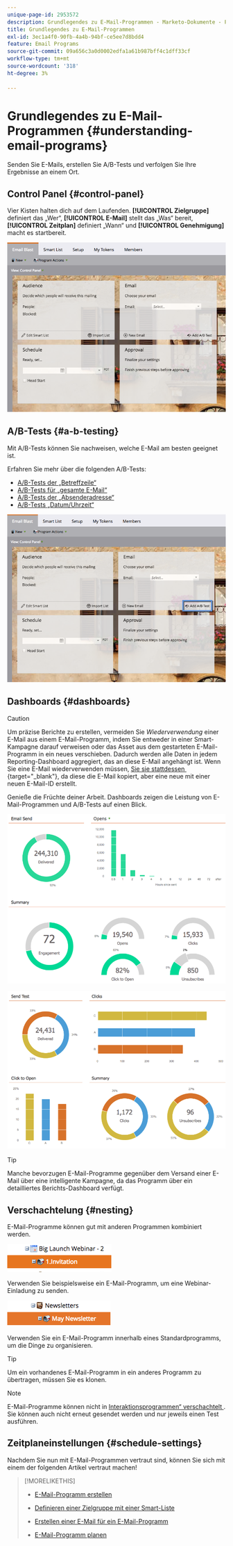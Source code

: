 ```yaml
---
unique-page-id: 2953572
description: Grundlegendes zu E-Mail-Programmen - Marketo-Dokumente - Produktdokumentation
title: Grundlegendes zu E-Mail-Programmen
exl-id: 3ec1a4f0-90fb-4a4b-94bf-ce5ee7d8bdd4
feature: Email Programs
source-git-commit: 09a656c3a0d0002edfa1a61b987bff4c1dff33cf
workflow-type: tm+mt
source-wordcount: '318'
ht-degree: 3%

---
```


# Grundlegendes zu E-Mail-Programmen {#understanding-email-programs}

Senden Sie E-Mails, erstellen Sie A/B-Tests und verfolgen Sie Ihre Ergebnisse an einem Ort.

## Control Panel {#control-panel}

Vier Kisten halten dich auf dem Laufenden. **[!UICONTROL Zielgruppe]** definiert das „Wer“, **[!UICONTROL E-Mail]** stellt das „Was“ bereit, **[!UICONTROL Zeitplan]** definiert „Wann“ und **[!UICONTROL Genehmigung]** macht es startbereit.

![](assets/emailprogram.png)

## A/B-Tests {#a-b-testing}

Mit A/B-Tests können Sie nachweisen, welche E-Mail am besten geeignet ist.

Erfahren Sie mehr über die folgenden A/B-Tests:

* [A/B-Tests der „Betreffzeile“](/help/marketo/product-docs/email-marketing/email-programs/email-program-actions/email-test-a-b-test/use-subject-line-a-b-testing.md)
* [A/B-Tests für „gesamte E-Mail“](/help/marketo/product-docs/email-marketing/email-programs/email-program-actions/email-test-a-b-test/use-whole-email-a-b-testing.md)
* [A/B-Tests der „Absenderadresse“](/help/marketo/product-docs/email-marketing/email-programs/email-program-actions/email-test-a-b-test/use-from-address-a-b-testing.md)
* [A/B-Tests „Datum/Uhrzeit“](/help/marketo/product-docs/email-marketing/email-programs/email-program-actions/email-test-a-b-test/use-date-time-a-b-testing.md)

![](assets/abtesthighlight.png)

## Dashboards {#dashboards}

>[!CAUTION]
>
>Um präzise Berichte zu erstellen, vermeiden Sie _Wiederverwendung_ einer E-Mail aus einem E-Mail-Programm, indem Sie entweder in einer Smart-Kampagne darauf verweisen oder das Asset aus dem gestarteten E-Mail-Programm in ein neues verschieben. Dadurch werden alle Daten in jedem Reporting-Dashboard aggregiert, das an diese E-Mail angehängt ist. Wenn Sie eine E-Mail wiederverwenden müssen, [&#x200B; Sie sie stattdessen &#x200B;](/help/marketo/product-docs/core-marketo-concepts/programs/working-with-programs/clone-an-asset-in-a-program.md){target="_blank"}, da diese die E-Mail kopiert, aber eine neue mit einer neuen E-Mail-ID erstellt.

Genieße die Früchte deiner Arbeit. Dashboards zeigen die Leistung von E-Mail-Programmen und A/B-Tests auf einen Blick.

![](assets/image2015-4-27-11-3a38-3a41.png)

![](assets/image2015-4-27-11-3a38-3a27.png)

>[!TIP]
>
>Manche bevorzugen E-Mail-Programme gegenüber dem Versand einer E-Mail über eine intelligente Kampagne, da das Programm über ein detailliertes Berichts-Dashboard verfügt.

## Verschachtelung {#nesting}

E-Mail-Programme können gut mit anderen Programmen kombiniert werden.

![](assets/image2015-4-27-11-3a49-3a22.png)

Verwenden Sie beispielsweise ein E-Mail-Programm, um eine Webinar-Einladung zu senden.

![](assets/image2015-4-27-12-3a20-3a40.png)

Verwenden Sie ein E-Mail-Programm innerhalb eines Standardprogramms, um die Dinge zu organisieren.

>[!TIP]
>
>Um ein vorhandenes E-Mail-Programm in ein anderes Programm zu übertragen, müssen Sie es klonen.

>[!NOTE]
>
>E-Mail-Programme können nicht in [Interaktionsprogrammen“ verschachtelt &#x200B;](/help/marketo/getting-started/quick-wins/drip-drip-nurture.md). Sie können auch nicht erneut gesendet werden und nur jeweils einen Test ausführen.

## Zeitplaneinstellungen {#schedule-settings}

Nachdem Sie nun mit E-Mail-Programmen vertraut sind, können Sie sich mit einem der folgenden Artikel vertraut machen!

>[!MORELIKETHIS]
>
>* [E-Mail-Programm erstellen](/help/marketo/product-docs/email-marketing/email-programs/creating-an-email-program/create-an-email-program.md)
>
>* [Definieren einer Zielgruppe mit einer Smart-Liste](/help/marketo/product-docs/email-marketing/email-programs/managing-people-in-email-programs/define-an-audience-with-a-smart-list.md)
>* [Erstellen einer E-Mail für ein E-Mail-Programm](/help/marketo/product-docs/email-marketing/email-programs/email-program-actions/create-an-email-for-an-email-program.md)
>* [E-Mail-Programm planen](/help/marketo/product-docs/email-marketing/email-programs/email-program-actions/schedule-your-email-program.md)
